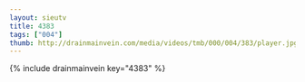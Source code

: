 ```yaml
--- 
layout: sieutv
title: 4383
tags: ["004"]
thumb: http://drainmainvein.com/media/videos/tmb/000/004/383/player.jpg
---
```

{% include drainmainvein key="4383" %} 
